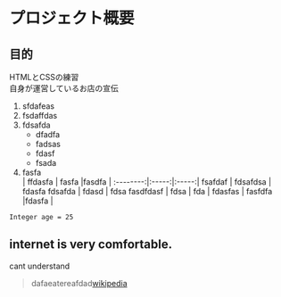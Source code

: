 # プロジェクト概要
## 目的
HTMLとCSSの練習  
自身が運営しているお店の宣伝
1. sfdafeas
2. fsdaffdas
3. fdsafda  
    - dfadfa
    - fadsas
    - fdasf
    - fsada
4. fasfa  
    | ffdasfa | fasfa |fasdfa |
    :--------:|:-----:|:-----:|
    fsafdaf | fdsafdsa | fdasfa
    fdsafda | fdasd | fdsa
    fasdfdasf | fdsa | fda |
    fdasfas | fasfdfa |fdasfa |

`Integer age = 25`

**internet is very comfortable.**
---
cant understand
> dafaeatereafdad[wikipedia](https://ja.wikipedia.org/wiki)